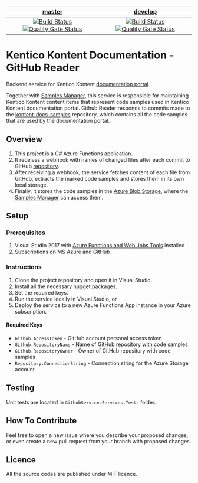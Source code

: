 | [master](https://github.com/KenticoDocs/kontent-docs-github-reader/tree/master) | [develop](https://github.com/KenticoDocs/kontent-docs-github-reader/tree/develop) |
|:---:|:---:|
| [![Build Status](https://travis-ci.com/KenticoDocs/kontent-docs-github-reader.svg?branch=master)](https://travis-ci.com/KenticoDocs/kontent-docs-github-reader/branches) [![Quality Gate Status](https://sonarcloud.io/api/project_badges/measure?branch=master&project=kontent-docs-github-reader&metric=alert_status)](https://sonarcloud.io/dashboard?id=kontent-docs-github-reader&branch=master) | [![Build Status](https://travis-ci.com/KenticoDocs/kontent-docs-github-reader.svg?branch=develop)](https://travis-ci.com/KenticoDocs/kontent-docs-github-reader/branches) [![Quality Gate Status](https://sonarcloud.io/api/project_badges/measure?branch=develop&project=kontent-docs-github-reader&metric=alert_status)](https://sonarcloud.io/dashboard?id=kontent-docs-github-reader&branch=develop) |

# Kentico Kontent Documentation - GitHub Reader

Backend service for Kentico Kontent [documentation portal](https://docs.kontent.ai/).

Together with [Samples Manager](https://github.com/KenticoDocs/kontent-docs-samples-manager), this service is responsible for maintaining Kentico Kontent content items that represent code samples used in Kentico Kontent documentation portal.
Github Reader responds to commits made to the [kontent-docs-samples](https://github.com/KenticoDocs/kontent-docs-samples) repository, which contains all the code samples that are used by the documentation portal.

## Overview
1. This project is a C# Azure Functions application.
2. It receives a webhook with names of changed files after each commit to GitHub [repository](https://github.com/KenticoDocs/kontent-docs-samples).
3. After receiving a webhook, the service fetches content of each file from GitHub, extracts the marked code samples and stores them in its own local storage.
4. Finally, it stores the code samples in the [Azure Blob Storage](https://azure.microsoft.com/en-us/services/storage/blobs/), where the [Samples Manager](https://github.com/KenticoDocs/kontent-docs-samples-manager) can access them.

## Setup

### Prerequisites
1. Visual Studio 2017 with [Azure Functions and Web Jobs Tools](https://marketplace.visualstudio.com/items?itemName=VisualStudioWebandAzureTools.AzureFunctionsandWebJobsTools) installed
2. Subscriptions on MS Azure and GitHub

### Instructions
1. Clone the project repository and open it in Visual Studio.
2. Install all the necessary nugget packages.
3. Set the required keys.
4. Run the service locally in Visual Studio, or
5. Deploy the service to a new Azure Functions App instance in your Azure subscription.

#### Required Keys
* `Github.AccessToken` - GitHub account personal access token
* `Github.RepositoryName` - Name of GitHub repository with code samples
* `Github.RepositoryOwner` - Owner of GitHub repository with code samples
* `Repository.ConnectionString` - Connection string for the Azure Storage account

## Testing
Unit tests are located in `GithubService.Services.Tests` folder.

## How To Contribute
Feel free to open a new issue where you describe your proposed changes, or even create a new pull request from your branch with proposed changes.

## Licence
All the source codes are published under MIT licence.

